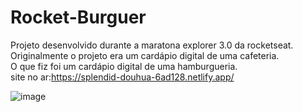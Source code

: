 # Rocket-Burguer
Projeto desenvolvido durante a maratona explorer 3.0 da rocketseat.<br>
Originalmente o projeto era um cardápio digital de uma cafeteria.<br>
O que fiz foi um cardápio digital de uma hamburgueria.<br>
site no ar:https://splendid-douhua-6ad128.netlify.app/
 
![image](https://user-images.githubusercontent.com/92691384/184252106-394f2adc-a1bc-4227-a150-b36cb993bd7e.png)


 
